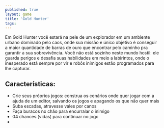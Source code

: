 ```yaml
---
published: true
layout: game
title: 'Gold Hunter'
tags: 
---
```

Em Gold Hunter você estará na pele de um explorador em um ambiente urbano dominado pelo caos, onde sua missão e único objetivo é conseguir a maior quantidade de barras de ouro que encontrar pelo caminho pra garantir a sua sobrevivência. Você não está sozinho neste mundo hostil: ele guarda perigos e desafia suas habilidades em meio a labirintos, onde o inesperado está sempre por vir e robôs inimigos estão programados para lhe capturar.






## Características:
<ul>
	<li>Crie seus próprios jogos: construa os cenários onde quer jogar com a ajuda de um editor, salvando os jogos e apagando os que não quer mais</li>
	<li>Suba escadas, atravesse vales por canos</li>
	<li>Faça buracos no chão para encurralar o inimigo</li>
	<li>04 chances (vidas) para continuar no jogo</li>
	<li></li>
</ul>




